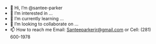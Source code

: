 - 👋 Hi, I’m @santee-parker
- 👀 I’m interested in ...
- 🌱 I’m currently learning ...
- 💞️ I’m looking to collaborate on ...
- 📫 How to reach me Email: Santeeparkerjr@gmail.com or Cell: (281) 600-1978

<!---
santee-parker/santee-parker is a ✨ special ✨ repository because its `README.md` (this file) appears on your GitHub profile.
You can click the Preview link to take a look at your changes.
--->
